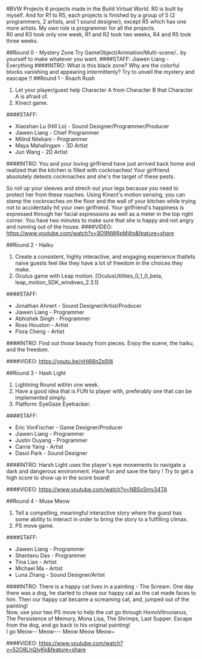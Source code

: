 #BVW Projects
6 projects made in the Build Virtual World. R0 is built by myself. And for R1 to R5, each projects is finished by a group of 5 (2 programmers, 2 artists, and 1 sound designer), except R5 which has one more artists. My own role is programmer for all the projects.<br>
R0 and R3 took only one week, R1 and R2 took two weeks, R4 and R5 took three weeks.

##Round 0 - Mystery Zone
Try GameObject/Animation/Multi-scene/.. by yourself to make whatever you want.
####STAFF:
Jiawen Liang - Everything
####INTRO:
What is this black zone? Why are the colorful blocks vanishing and appearing intermittenly? Try to unveil the mystery and eascape !!
##Round 1 - Roach Rush
1. Let your player/guest help Character A from Character B that Character A is afraid of.
2. Kinect game.

####STAFF:
- Xiaoshan Lu (Hill Lo) - Sound Designer/Programmer/Producer <br>
- Jiawen Liang - Chief Programmer<br>
- Milind Nilekani - Programmer<br>
- Maya Mahalingam - 3D Artist<br>
- Jun Wang - 2D Artist<br>

####INTRO:
You and your loving girlfriend have just arrived back home and realized that the kitchen is filled with cockroaches! Your girlfriend absolutely detests cockroaches and she's the target of these pests.<br>

So roll up your sleeves and strech out your legs because you need to protect her from these roaches. Using Kinect's motion sensing, you can stamp the cockroaches on the floor and the wall of your kitchen
while trying not to accidentally hit your own girlfriend. Your girlfriend's happiness is expressed through her facial expressions as well as a meter in the top right corner. You have two minutes to make sure that she is happy and not angry and running out of the house.
####VIDEO:
https://www.youtube.com/watch?v=9D9NW6pM4ts&feature=share

##Round 2 - Haiku
1. Create a consistent, highly interactive, and engaging experience thatlets naive guests feel like they have a lot of freedom in the choices they make.
2. Oculus game with Leap motion. [OculusUtilities_0_1_0_beta, leap_motion_SDK_windows_2.3.1]

####STAFF:
- Jonathan Ahnert - Sound Designer/Artist/Producer <br>
- Jiawen Liang - Programmer<br>
- Abhishek Singh - Programmer<br>
- Ross Houston - Artist<br>
- Flora Cheng - Artist<br>

####INTRO:
Find out those beauty from pieces. Enjoy the scene, the haiku, and the freedom.

####VIDEO:
https://youtu.be/nHi66nZp5f4

##Round 3 - Hash Light
1. Lightning Round within one week.
2. Have a good idea that is FUN to player with, preferably one that can be implemented simply.
2. Platform: EyeGaze Eyetracker.

####STAFF:
- Eric VonFischer	- Game Designer/Producer <br>
- Jiawen Liang 	- Programmer<br>
- Justin Ouyang	- Programmer<br>
- Carrie Yang	- Artist<br>
- Dasol Park	- Sound Designer<br>

####INTRO:
Harsh Light uses the player's eye movements to navigate a dark and dangerous environment. Have fun and save the fairy ! Try to get a high score to show up in the score board!

####VIDEO:
https://www.youtube.com/watch?v=NBSxSmv34TA

##Round 4 - Muse Meow
1. Tell a compelling, meaningful interactive story where the guest has some ability to interact in order to bring the story to a fulfilling climax.
2. PS move game.

####STAFF:
- Jiawen Liang - Programmer
- Shantanu Das - Programmer
- Tina Liao - Artist
- Michael Ma - Artist
- Luna Zhang - Sound Designer/Artist

####INTRO:
There is a happy cat lives in a painting - The Scream. One day there was a dog, he started to chase our happy cat as the cat made faces to him. Then our happy cat became a screaming cat, and, jumped out of the painting!<br>
Now, use your two PS move to help the cat go through HomoVitruvianus, The Persistence of Memory, Mona Lisa, The Shrimps, Last Supper. Escape from the dog, and go back to his original painting!<br>
I go Meow-- Meow--- Meow Meow Meow~

####VIDEO:
https://www.youtube.com/watch?v=52O8LhQIvKk&feature=share
